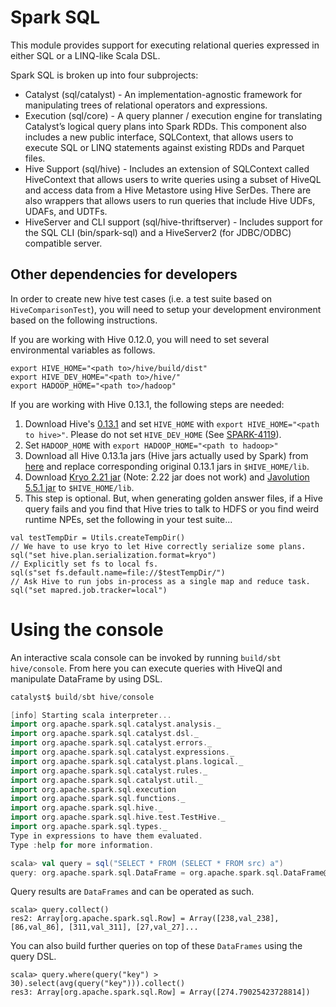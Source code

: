 Spark SQL
=========

This module provides support for executing relational queries expressed in either SQL or a LINQ-like Scala DSL.

Spark SQL is broken up into four subprojects:
 - Catalyst (sql/catalyst) - An implementation-agnostic framework for manipulating trees of relational operators and expressions.
 - Execution (sql/core) - A query planner / execution engine for translating Catalyst’s logical query plans into Spark RDDs.  This component also includes a new public interface, SQLContext, that allows users to execute SQL or LINQ statements against existing RDDs and Parquet files.
 - Hive Support (sql/hive) - Includes an extension of SQLContext called HiveContext that allows users to write queries using a subset of HiveQL and access data from a Hive Metastore using Hive SerDes.  There are also wrappers that allows users to run queries that include Hive UDFs, UDAFs, and UDTFs.
 - HiveServer and CLI support (sql/hive-thriftserver) - Includes support for the SQL CLI (bin/spark-sql) and a HiveServer2 (for JDBC/ODBC) compatible server.


Other dependencies for developers
---------------------------------
In order to create new hive test cases (i.e. a test suite based on `HiveComparisonTest`),
you will need to setup your development environment based on the following instructions.

If you are working with Hive 0.12.0, you will need to set several environmental variables as follows.

```
export HIVE_HOME="<path to>/hive/build/dist"
export HIVE_DEV_HOME="<path to>/hive/"
export HADOOP_HOME="<path to>/hadoop"
```

If you are working with Hive 0.13.1, the following steps are needed:

1. Download Hive's [0.13.1](https://archive.apache.org/dist/hive/hive-0.13.1) and set `HIVE_HOME` with `export HIVE_HOME="<path to hive>"`. Please do not set `HIVE_DEV_HOME` (See [SPARK-4119](https://issues.apache.org/jira/browse/SPARK-4119)).
2. Set `HADOOP_HOME` with `export HADOOP_HOME="<path to hadoop>"`
3. Download all Hive 0.13.1a jars (Hive jars actually used by Spark) from [here](http://mvnrepository.com/artifact/org.spark-project.hive) and replace corresponding original 0.13.1 jars in `$HIVE_HOME/lib`.
4. Download [Kryo 2.21 jar](http://mvnrepository.com/artifact/com.esotericsoftware.kryo/kryo/2.21) (Note: 2.22 jar does not work) and [Javolution 5.5.1 jar](http://mvnrepository.com/artifact/javolution/javolution/5.5.1) to `$HIVE_HOME/lib`.
5. This step is optional. But, when generating golden answer files, if a Hive query fails and you find that Hive tries to talk to HDFS or you find weird runtime NPEs, set the following in your test suite...

```
val testTempDir = Utils.createTempDir()
// We have to use kryo to let Hive correctly serialize some plans.
sql("set hive.plan.serialization.format=kryo")
// Explicitly set fs to local fs.
sql(s"set fs.default.name=file://$testTempDir/")
// Ask Hive to run jobs in-process as a single map and reduce task.
sql("set mapred.job.tracker=local")
```

Using the console
=================
An interactive scala console can be invoked by running `build/sbt hive/console`.
From here you can execute queries with HiveQl and manipulate DataFrame by using DSL.

```scala
catalyst$ build/sbt hive/console

[info] Starting scala interpreter...
import org.apache.spark.sql.catalyst.analysis._
import org.apache.spark.sql.catalyst.dsl._
import org.apache.spark.sql.catalyst.errors._
import org.apache.spark.sql.catalyst.expressions._
import org.apache.spark.sql.catalyst.plans.logical._
import org.apache.spark.sql.catalyst.rules._
import org.apache.spark.sql.catalyst.util._
import org.apache.spark.sql.execution
import org.apache.spark.sql.functions._
import org.apache.spark.sql.hive._
import org.apache.spark.sql.hive.test.TestHive._
import org.apache.spark.sql.types._
Type in expressions to have them evaluated.
Type :help for more information.

scala> val query = sql("SELECT * FROM (SELECT * FROM src) a")
query: org.apache.spark.sql.DataFrame = org.apache.spark.sql.DataFrame@74448eed
```

Query results are `DataFrames` and can be operated as such.
```
scala> query.collect()
res2: Array[org.apache.spark.sql.Row] = Array([238,val_238], [86,val_86], [311,val_311], [27,val_27]...
```

You can also build further queries on top of these `DataFrames` using the query DSL.
```
scala> query.where(query("key") > 30).select(avg(query("key"))).collect()
res3: Array[org.apache.spark.sql.Row] = Array([274.79025423728814])
```
